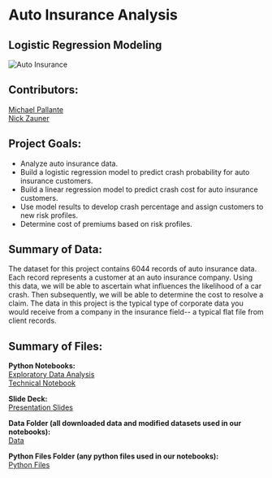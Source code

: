 # Auto Insurance Analysis
## Logistic Regression Modeling

![Auto Insurance](https://media1.tenor.com/images/78ff645a5833cec20d1b5585b85d10fc/tenor.gif?itemid=11568999)

## Contributors: 

[Michael Pallante](https://github.com/MFAP9)
<br>
[Nick Zauner](https://github.com/nzauner)

## Project Goals:

- Analyze auto insurance data.
- Build a logistic regression model to predict crash probability for auto insurance customers.
- Build a linear regression model to predict crash cost for auto insurance customers.
- Use model results to develop crash percentage and assign customers to new risk profiles.
- Determine cost of premiums based on risk profiles.

## Summary of Data:

The dataset for this project contains 6044 records of auto insurance data. Each record
represents a customer at an auto insurance company. Using this data, we will be able to ascertain what
influences the likelihood of a car crash. Then subsequently, we will be able to determine the cost to resolve a claim. The data in this project is the typical type of corporate data you would receive from a company in the insurance field-- a typical flat file from client records.

## Summary of Files:

**Python Notebooks:**
<br>
[Exploratory Data Analysis](https://github.com/nzauner/Auto_Insurance/blob/master/notebooks/auto_insurance_eda.ipynb)
<br>
[Technical Notebook](https://github.com/nzauner/Auto_Insurance/blob/master/notebooks/auto_insurance_technical_notebook.ipynb)

**Slide Deck:**
<br>
[Presentation Slides](https://github.com/nzauner/Auto_Insurance/tree/master/presentation)

**Data Folder (all downloaded data and modified datasets used in our notebooks):**
<br>
[Data](https://github.com/nzauner/Auto_Insurance/tree/master/data)

**Python Files Folder (any python files used in our notebooks):**
<br>
[Python Files](https://github.com/nzauner/Auto_Insurance/tree/master/python_files)